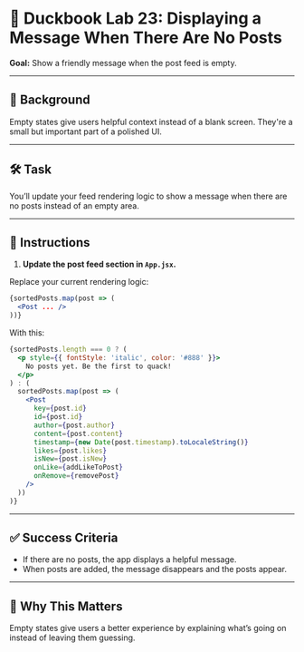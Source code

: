 # 🧪 Duckbook Lab 23: Displaying a Message When There Are No Posts

**Goal:** Show a friendly message when the post feed is empty.

---

## 🐥 Background

Empty states give users helpful context instead of a blank screen. They're a small but important part of a polished UI.

---

## 🛠️ Task

You’ll update your feed rendering logic to show a message when there are no posts instead of an empty area.

---

## 🧾 Instructions

1. **Update the post feed section in `App.jsx`.**

Replace your current rendering logic:

```jsx
{sortedPosts.map(post => (
  <Post ... />
))}
```

With this:

```jsx
{sortedPosts.length === 0 ? (
  <p style={{ fontStyle: 'italic', color: '#888' }}>
    No posts yet. Be the first to quack!
  </p>
) : (
  sortedPosts.map(post => (
    <Post
      key={post.id}
      id={post.id}
      author={post.author}
      content={post.content}
      timestamp={new Date(post.timestamp).toLocaleString()}
      likes={post.likes}
      isNew={post.isNew}
      onLike={addLikeToPost}
      onRemove={removePost}
    />
  ))
)}
```

---

## ✅ Success Criteria

- If there are no posts, the app displays a helpful message.
- When posts are added, the message disappears and the posts appear.

---

## 🧠 Why This Matters

Empty states give users a better experience by explaining what’s going on instead of leaving them guessing.
